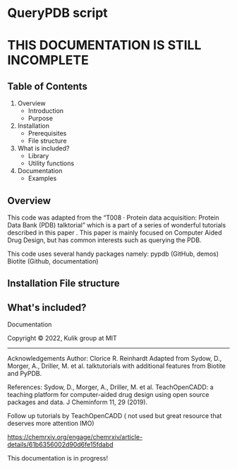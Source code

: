 
# QueryPDB script

# THIS DOCUMENTATION IS STILL INCOMPLETE

## Table of Contents
1. Overview 
    - Introduction
    - Purpose
2. Installation
    - Prerequisites
    - File structure
3. What is included?
    - Library
    - Utility functions
4. Documentation
    - Examples


## Overview

This code was adapted from the “T008 · Protein data acquisition: Protein Data Bank (PDB) talktorial” which is a part of a series of wonderful tutorials described in this paper . This paper is mainly focused on Computer Aided Drug Design, but has common interests such as querying the PDB. 

This code uses several handy packages namely:
pypdb (GitHub, demos)
Biotite (Github, documentation)


Installation
File structure
----------
What's included?
----------
Documentation

Copyright
© 2022, Kulik group at MIT

----------

Acknowledgements
Author: Clorice R. Reinhardt
Adapted from Sydow, D., Morger, A., Driller, M. et al. talktutorials with additional features from Biotite and PyPDB. 

References:
Sydow, D., Morger, A., Driller, M. et al. TeachOpenCADD: a teaching platform for computer-aided drug design using open source packages and data. J Cheminform 11, 29 (2019). 

Follow up tutorials by TeachOpenCADD ( not used but great resource that deserves more attention IMO)

https://chemrxiv.org/engage/chemrxiv/article-details/61b6356002d90d6fe15fdabd


This documentation is in progress!
